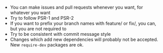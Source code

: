* You can make issues and pull requests whenever you want, for whatever you want
* Try to follow PSR-1 and PSR-2
* If you want to prefix your branch names with feature/ or fix/, you can, but you are not required to
* Try to be consistent with commit message style
* Changes which add new dependencies will probably not be accepted. New `require-dev` packages are ok.
